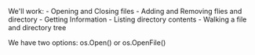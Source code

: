 We'll work:
    - Opening and Closing files
    - Adding and Removing flies and directory
    - Getting Information
    - Listing directory contents
    - Walking a file and directory tree


We have two options:
    os.Open() or os.OpenFile()

    